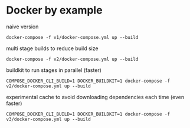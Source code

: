 # Docker by example

naive version

    docker-compose -f v1/docker-compose.yml up --build

multi stage builds to reduce build size

    docker-compose -f v2/docker-compose.yml up --build

buildkit to run stages in parallel (faster)

    COMPOSE_DOCKER_CLI_BUILD=1 DOCKER_BUILDKIT=1 docker-compose -f v2/docker-compose.yml up --build

experimental cache to avoid downloading dependencies each time (even faster)

    COMPOSE_DOCKER_CLI_BUILD=1 DOCKER_BUILDKIT=1 docker-compose -f v3/docker-compose.yml up --build
